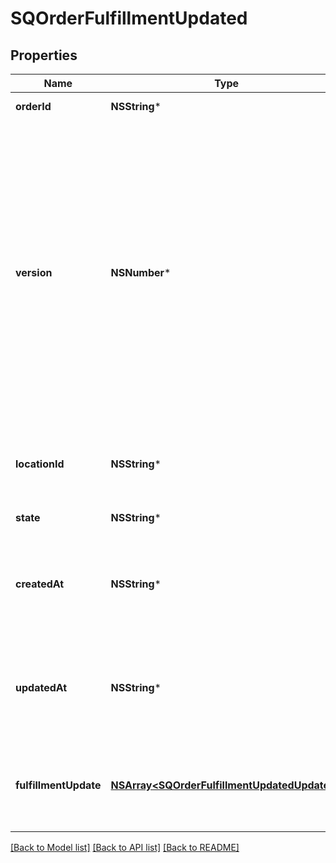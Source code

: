 # SQOrderFulfillmentUpdated

## Properties
Name | Type | Description | Notes
------------ | ------------- | ------------- | -------------
**orderId** | **NSString*** | The order&#39;s unique ID. | [optional] 
**version** | **NSNumber*** | The version number, which is incremented each time an update is committed to the order. Orders that were not created through the API do not include a version number and therefore cannot be updated.  [Read more about working with versions.](https://developer.squareup.com/docs/orders-api/manage-orders/update-orders) | [optional] 
**locationId** | **NSString*** | The ID of the seller location that this order is associated with. | [optional] 
**state** | **NSString*** | The state of the order. | [optional] 
**createdAt** | **NSString*** | The timestamp for when the order was created, in RFC 3339 format. | [optional] 
**updatedAt** | **NSString*** | The timestamp for when the order was last updated, in RFC 3339 format. | [optional] 
**fulfillmentUpdate** | [**NSArray&lt;SQOrderFulfillmentUpdatedUpdate&gt;***](SQOrderFulfillmentUpdatedUpdate.md) | The fulfillments that were updated with this version change. | [optional] 

[[Back to Model list]](../README.md#documentation-for-models) [[Back to API list]](../README.md#documentation-for-api-endpoints) [[Back to README]](../README.md)


